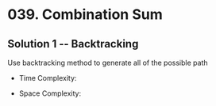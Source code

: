 # 039. Combination Sum

## Solution 1 -- Backtracking

Use backtracking method to generate all of the possible path

* Time Complexity:

* Space Complexity:
